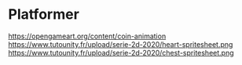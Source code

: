 # Platformer
 
https://opengameart.org/content/coin-animation
https://www.tutounity.fr/upload/serie-2d-2020/heart-spritesheet.png
https://www.tutounity.fr/upload/serie-2d-2020/chest-spritesheet.png